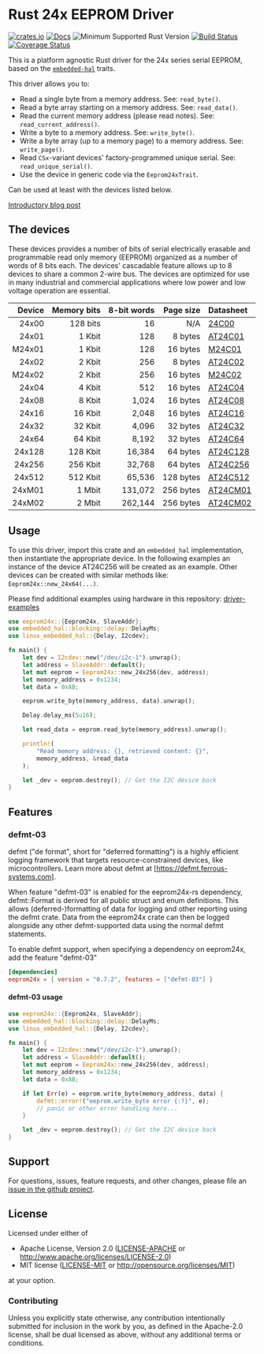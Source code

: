 # Rust 24x EEPROM Driver

[![crates.io](https://img.shields.io/crates/v/eeprom24x.svg)](https://crates.io/crates/eeprom24x)
[![Docs](https://docs.rs/eeprom24x/badge.svg)](https://docs.rs/eeprom24x)
![Minimum Supported Rust Version](https://img.shields.io/badge/rustc-1.60+-blue.svg)
[![Build Status](https://github.com/eldruin/eeprom24x-rs/workflows/Build/badge.svg)](https://github.com/eldruin/eeprom24x-rs/actions?query=workflow%3ABuild)
[![Coverage Status](https://coveralls.io/repos/eldruin/eeprom24x-rs/badge.svg?branch=master)](https://coveralls.io/r/eldruin/eeprom24x-rs?branch=master)

This is a platform agnostic Rust driver for the 24x series serial EEPROM,
based on the [`embedded-hal`] traits.

[`embedded-hal`]: https://github.com/rust-embedded/embedded-hal

This driver allows you to:

- Read a single byte from a memory address. See: `read_byte()`.
- Read a byte array starting on a memory address. See: `read_data()`.
- Read the current memory address (please read notes). See: `read_current_address()`.
- Write a byte to a memory address. See: `write_byte()`.
- Write a byte array (up to a memory page) to a memory address. See: `write_page()`.
- Read `CSx`-variant devices' factory-programmed unique serial. See: `read_unique_serial()`.
- Use the device in generic code via the `Eeprom24xTrait`.

Can be used at least with the devices listed below.

[Introductory blog post](https://blog.eldruin.com/24x-serial-eeprom-driver-in-rust/)

## The devices

These devices provides a number of bits of serial electrically erasable and
programmable read only memory (EEPROM) organized as a number of words of 8 bits
each. The devices' cascadable feature allows up to 8 devices to share a common
2-wire bus. The devices are optimized for use in many industrial and commercial
applications where low power and low voltage operation are essential.

| Device | Memory bits | 8-bit words | Page size | Datasheet  |
|-------:|------------:|------------:|----------:|:-----------|
|  24x00 |    128 bits |          16 |       N/A | [24C00]    |
|  24x01 |      1 Kbit |         128 |   8 bytes | [AT24C01]  |
| M24x01 |      1 Kbit |         128 |  16 bytes | [M24C01]   |
|  24x02 |      2 Kbit |         256 |   8 bytes | [AT24C02]  |
| M24x02 |      2 Kbit |         256 |  16 bytes | [M24C02]   |
|  24x04 |      4 Kbit |         512 |  16 bytes | [AT24C04]  |
|  24x08 |      8 Kbit |       1,024 |  16 bytes | [AT24C08]  |
|  24x16 |     16 Kbit |       2,048 |  16 bytes | [AT24C16]  |
|  24x32 |     32 Kbit |       4,096 |  32 bytes | [AT24C32]  |
|  24x64 |     64 Kbit |       8,192 |  32 bytes | [AT24C64]  |
| 24x128 |    128 Kbit |      16,384 |  64 bytes | [AT24C128] |
| 24x256 |    256 Kbit |      32,768 |  64 bytes | [AT24C256] |
| 24x512 |    512 Kbit |      65,536 | 128 bytes | [AT24C512] |
| 24xM01 |      1 Mbit |     131,072 | 256 bytes | [AT24CM01] |
| 24xM02 |      2 Mbit |     262,144 | 256 bytes | [AT24CM02] |

[24C00]: https://ww1.microchip.com/downloads/en/DeviceDoc/24AA00-24LC00-24C00-Data-Sheet-20001178J.pdf
[AT24C01]: https://ww1.microchip.com/downloads/en/DeviceDoc/Atmel-8871F-SEEPROM-AT24C01D-02D-Datasheet.pdf
[M24C01]: https://www.st.com/resource/en/datasheet/m24c01-r.pdf
[AT24C02]: https://ww1.microchip.com/downloads/en/DeviceDoc/Atmel-8871F-SEEPROM-AT24C01D-02D-Datasheet.pdf
[M24C02]: https://www.st.com/resource/en/datasheet/m24c02-r.pdf
[AT24C04]: https://ww1.microchip.com/downloads/en/DeviceDoc/Atmel-8896E-SEEPROM-AT24C04D-Datasheet.pdf
[AT24C08]: https://ww1.microchip.com/downloads/en/DeviceDoc/AT24C08D-I2C-Compatible-2-Wire-Serial-EEPROM-20006022A.pdf
[AT24C16]: https://ww1.microchip.com/downloads/en/DeviceDoc/20005858A.pdf
[AT24C32]: https://ww1.microchip.com/downloads/en/devicedoc/doc0336.pdf
[AT24C64]: https://ww1.microchip.com/downloads/en/devicedoc/doc0336.pdf
[AT24C128]: https://ww1.microchip.com/downloads/en/DeviceDoc/Atmel-8734-SEEPROM-AT24C128C-Datasheet.pdf
[AT24C256]: https://ww1.microchip.com/downloads/en/DeviceDoc/Atmel-8568-SEEPROM-AT24C256C-Datasheet.pdf
[AT24C512]: https://ww1.microchip.com/downloads/en/DeviceDoc/Atmel-8720-SEEPROM-AT24C512C-Datasheet.pdf
[AT24CM01]: https://ww1.microchip.com/downloads/en/DeviceDoc/Atmel-8812-SEEPROM-AT24CM01-Datasheet.pdf
[AT24CM02]: https://ww1.microchip.com/downloads/en/DeviceDoc/Atmel-8828-SEEPROM-AT24CM02-Datasheet.pdf

## Usage

To use this driver, import this crate and an `embedded_hal` implementation,
then instantiate the appropriate device.
In the following examples an instance of the device AT24C256 will be created
as an example. Other devices can be created with similar methods like:
`Eeprom24x::new_24x64(...)`.

Please find additional examples using hardware in this repository: [driver-examples]

[driver-examples]: https://github.com/eldruin/driver-examples

```rust
use eeprom24x::{Eeprom24x, SlaveAddr};
use embedded_hal::blocking::delay::DelayMs;
use linux_embedded_hal::{Delay, I2cdev};

fn main() {
    let dev = I2cdev::new("/dev/i2c-1").unwrap();
    let address = SlaveAddr::default();
    let mut eeprom = Eeprom24x::new_24x256(dev, address);
    let memory_address = 0x1234;
    let data = 0xAB;

    eeprom.write_byte(memory_address, data).unwrap();

    Delay.delay_ms(5u16);

    let read_data = eeprom.read_byte(memory_address).unwrap();

    println!(
        "Read memory address: {}, retrieved content: {}",
        memory_address, &read_data
    );

    let _dev = eeprom.destroy(); // Get the I2C device back
}
```

## Features

### defmt-03

defmt ("de format", short for "deferred formatting") is a highly efficient logging framework that targets resource-constrained devices, like microcontrollers. Learn more about defmt at [https://defmt.ferrous-systems.com].

When feature "defmt-03" is enabled for the eeprom24x-rs dependency, defmt::Format is derived for all public struct and enum definitions. This allows (deferred-)formatting of data for logging and other reporting using the defmt crate. Data from the eeprom24x crate can then be logged alongside any other defmt-supported data using the normal defmt statements.

To enable defmt support, when specifying a dependency on eeprom24x, add the feature "defmt-03"

```toml
[dependencies]
eeprom24x = { version = "0.7.2", features = ["defmt-03"] }
```

#### defmt-03 usage

```rust
use eeprom24x::{Eeprom24x, SlaveAddr};
use embedded_hal::blocking::delay::DelayMs;
use linux_embedded_hal::{Delay, I2cdev};

fn main() {
    let dev = I2cdev::new("/dev/i2c-1").unwrap();
    let address = SlaveAddr::default();
    let mut eeprom = Eeprom24x::new_24x256(dev, address);
    let memory_address = 0x1234;
    let data = 0xAB;

    if let Err(e) = eeprom.write_byte(memory_address, data) {
        defmt::error!("eeprom.write_byte error {:?}", e);
        // panic or other error handling here...
    }

    let _dev = eeprom.destroy(); // Get the I2C device back
}
```

## Support

For questions, issues, feature requests, and other changes, please file an
[issue in the github project](https://github.com/eldruin/eeprom24x-rs/issues).

## License

Licensed under either of

- Apache License, Version 2.0 ([LICENSE-APACHE](LICENSE-APACHE) or
   <http://www.apache.org/licenses/LICENSE-2.0>)
- MIT license ([LICENSE-MIT](LICENSE-MIT) or
   <http://opensource.org/licenses/MIT>)

at your option.

### Contributing

Unless you explicitly state otherwise, any contribution intentionally submitted
for inclusion in the work by you, as defined in the Apache-2.0 license, shall
be dual licensed as above, without any additional terms or conditions.
